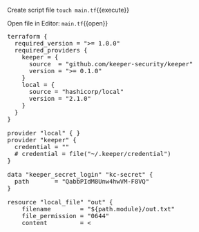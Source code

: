 
Create script file
`touch main.tf`{{execute}}


Open file in Editor:
`main.tf`{{open}}



<pre class="language-plaintext" data-filename="main.tf" data-target="replace">
terraform {
  required_version = ">= 1.0.0"
  required_providers {
    keeper = {
      source  = "github.com/keeper-security/keeper"
      version = ">= 0.1.0"
    }
    local = {
      source = "hashicorp/local"
      version = "2.1.0"
    }
  }
}

provider "local" { }
provider "keeper" {
  credential = "<CREDENTIAL>"
  # credential = file("~/.keeper/credential")
}

data "keeper_secret_login" "kc-secret" {
  path       = "QabbPIdM8Unw4hwVM-F8VQ"
}

resource "local_file" "out" {
    filename        = "${path.module}/out.txt"
    file_permission = "0644"
    content         = <<EOT
UID:    ${ data.keeper_secret_login.kc-secret.path }
Type:   ${ data.keeper_secret_login.kc-secret.type }
Title:  ${ data.keeper_secret_login.kc-secret.title }
Notes:  ${ data.keeper_secret_login.kc-secret.notes }
======

Login:    ${ data.keeper_secret_login.kc-secret.login }
Password: ${ data.keeper_secret_login.kc-secret.password }
URL:      ${ data.keeper_secret_login.kc-secret.url }

TOTP:
-----
%{ for t in data.keeper_secret_login.kc-secret.totp ~}
URL:    ${ t.url }
Token:  ${ t.token }
TTL:    ${ t.ttl }

%{ endfor ~}

FileRefs:
---------
%{ for fr in data.keeper_secret_login.kc-secret.file_ref ~}
UID:      ${ fr.uid }
Title:    ${ fr.title }
Name:     ${ fr.name }
Type:     ${ fr.type }
Size:     ${ fr.size }
Last Modified:  ${ fr.last_modified }
URL:            ${ fr.url }

Content/Base64: ${ fr.content_base64 }


%{ endfor ~}
EOT
}

output "db_secret_login" {
  value = data.keeper_secret_login.kc-secret.login
}
</pre>
